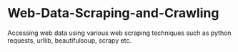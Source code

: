 # Web-Data-Scraping-and-Crawling

Accessing web data using various web scraping techniques such as python requests, urllib, beautifulsoup, scrapy etc.
